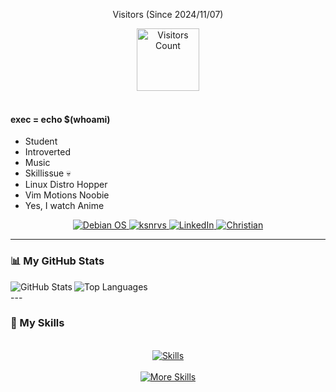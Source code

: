 <div align="center">

Visitors (Since 2024/11/07)

<img src="https://count.getloli.com/@mycounter?name=mycounter&theme=original-new&padding=7&offset=0&align=top&scale=1&pixelated=1&darkmode=0&num=1" alt="Visitors Count" height="100">

</div>
<br>

#### exec = echo $(whoami)

- Student
- Introverted
- Music
- Skillissue 💀
- Linux Distro Hopper
- Vim Motions Noobie
- Yes, I watch Anime

<div align="center">
  <a href="https://www.debian.org/">
    <img src="https://img.shields.io/badge/OS-Debian-A81D33?logo=debian&logoColor=white" alt="Debian OS" />
  </a>
  <a href="your-link-to-ksnrvs">
    <img src="https://img.shields.io/badge/ksnrvs-000000?logo=github&logoColor=white" alt="ksnrvs" />
  </a>
  <a href="your-link-to-linkedin">
    <img src="https://img.shields.io/badge/LinkedIn-0A66C2?logo=linkedin&logoColor=white" alt="LinkedIn" />
  </a>
  <a href="your-link-to-christian">
    <img src="https://img.shields.io/badge/Christian-ff7f50?logo=github&logoColor=white" alt="Christian" />
  </a>
</div>

---

### 📊 My GitHub Stats


<a href="https://github.com/ksandeleon">
 <img align='left' src="https://github-readme-stats.vercel.app/api?username=ksandeleon&show_icons=true&theme=radical" alt="GitHub Stats" />
</a>
<a href="https://github.com/ksandeleon">
 <img align='left' src="https://github-readme-stats.vercel.app/api/top-langs/?username=ksandeleon&layout=compact&theme=radical" alt="Top Languages" />
</a>
<br/>
---

### 🚀 My Skills

<br/>
<div align="center">
 <a href="https://skillicons.dev">
  <img src="https://skillicons.dev/icons?i=flutter,python,c,cpp,java,html,css,js" alt="Skills" />
 </a>
 <br/><br/>
 <a href="https://skillicons.dev">
  <img src="https://skillicons.dev/icons?i=dotnet,mysql,dart,git,github,linux,idea,vscode,visualstudio,vim,androidstudio" alt="More Skills" />
 </a>
</div>
